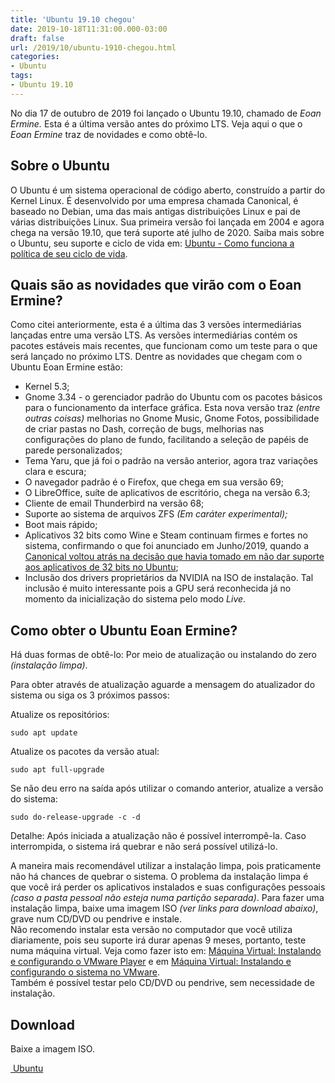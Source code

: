 ```yaml
---
title: 'Ubuntu 19.10 chegou'
date: 2019-10-18T11:31:00.000-03:00
draft: false
url: /2019/10/ubuntu-1910-chegou.html
categories:
- Ubuntu
tags: 
- Ubuntu 19.10
---
```


No dia 17 de outubro de 2019 foi lançado o Ubuntu 19.10, chamado de _Eoan Ermine._ Esta é a última versão antes do próximo LTS. Veja aqui o que o _Eoan Ermine_ traz de novidades e como obtê-lo.

<!--more-->

## Sobre o Ubuntu

  
O Ubuntu é um sistema operacional de código aberto, construído a partir do Kernel Linux. É desenvolvido por uma empresa chamada Canonical, é baseado no Debian, uma das mais antigas distribuições Linux e pai de várias distribuições Linux. Sua primeira versão foi lançada em 2004 e agora chega na versão 19.10, que terá suporte até julho de 2020. Saiba mais sobre o Ubuntu, seu suporte e ciclo de vida em: [Ubuntu - Como funciona a política de seu ciclo de vida](https://info.wsouza.com.br/2019/03/ubuntu-como-funciona-politica-de-seu-ciclo-de-vida.html).

  

## Quais são as novidades que virão com o Eoan Ermine?

  
Como citei anteriormente, esta é a última das 3 versões intermediárias lançadas entre uma versão LTS. As versões intermediárias contém os pacotes estáveis mais recentes, que funcionam como um teste para o que será lançado no próximo LTS. Dentre as novidades que chegam com o Ubuntu Eoan Ermine estão:  

*   Kernel 5.3;
*   Gnome 3.34 - o gerenciador padrão do Ubuntu com os pacotes básicos para o funcionamento da interface gráfica. Esta nova versão traz _(entre outras coisas)_ melhorias no Gnome Music, Gnome Fotos, possibilidade de criar pastas no Dash, correção de bugs, melhorias nas configurações do plano de fundo, facilitando a seleção de papéis de parede personalizados;
*   Tema Yaru, que já foi o padrão na versão anterior, agora traz variações clara e escura;
*   O navegador padrão é o Firefox, que chega em sua versão 69;
*   O LibreOffice, suíte de aplicativos de escritório, chega na versão 6.3;
*   Cliente de email Thunderbird na versão 68;
*   Suporte ao sistema de arquivos ZFS _(Em caráter experimental);_
*   Boot mais rápido;
*   Aplicativos 32 bits como Wine e Steam continuam firmes e fortes no sistema, confirmando o que foi anunciado em Junho/2019, quando a [Canonical voltou atrás na decisão que havia tomado em não dar suporte aos aplicativos de 32 bits no Ubuntu](https://info.wsouza.com.br/2019/06/canonical-recua-e-nao-removera-os-pacotes-32-bits-do-ubuntu.html);
*   Inclusão dos drivers proprietários da NVIDIA na ISO de instalação. Tal inclusão é muito interessante pois a GPU será reconhecida já no momento da inicialização do sistema pelo modo _Live_.

  

  

## Como obter o Ubuntu Eoan Ermine?

  
Há duas formas de obtê-lo: Por meio de atualização ou instalando do zero _(instalação limpa)_.  
  
Para obter através de atualização aguarde a mensagem do atualizador do sistema ou siga os 3 próximos passos:  
  
Atualize os repositórios:  
  

`sudo apt update`
  
Atualize os pacotes da versão atual:  
  

`sudo apt full-upgrade`

  
Se não deu erro na saída após utilizar o comando anterior, atualize a versão do sistema:  
  

`sudo do-release-upgrade -c -d`

  
Detalhe: Após iniciada a atualização não é possível interrompê-la. Caso interrompida, o sistema irá quebrar e não será possível utilizá-lo.  
  
A maneira mais recomendável utilizar a instalação limpa, pois praticamente não há chances de quebrar o sistema. O problema da instalação limpa é que você irá perder os aplicativos instalados e suas configurações pessoais _(caso a pasta pessoal não esteja numa partição separada)_. Para fazer uma instalação limpa, baixe uma imagem ISO _(ver links para download abaixo)_, grave num CD/DVD ou pendrive e instale.  
Não recomendo instalar esta versão no computador que você utiliza diariamente, pois seu suporte irá durar apenas 9 meses, portanto, teste numa máquina virtual. Veja como fazer isto em: [Máquina Virtual: Instalando e configurando o VMware Player](https://info.wsouza.com.br/2018/07/maquina-virtual-instalando-e-configurando-o-wmware-player.html) e em [Máquina Virtual: Instalando e configurando o sistema no VMware](https://info.wsouza.com.br/2018/08/maquina-virtual-instalando-e-configurando-o-sistema-no-vmware.html).  
Também é possível testar pelo CD/DVD ou pendrive, sem necessidade de instalação.

  

## Download

  
Baixe a imagem ISO.  
  
[ Ubuntu](https://ubuntu.com/download/desktop/thank-you/?version=19.10&architecture=amd64)
